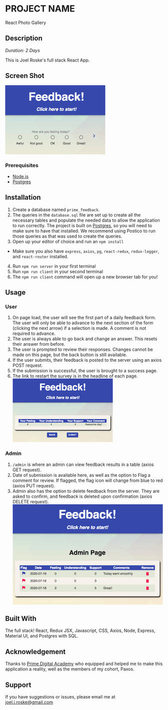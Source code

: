 # PROJECT NAME
React Photo Gallery

## Description

_Duration: 2 Days_

This is Joel Roske's full stack React App.

## Screen Shot
![Joel Roske Redux Feedback](wireframes/Redux-feedback-feeling.png)

### Prerequisites

- [Node.js](https://nodejs.org/en/)
- [Postgres](https://www.postgresql.org/download/)

## Installation

1. Create a database named `prime_feedback`.
2. The queries in the `database.sql` file are set up to create all the necessary tables and populate the needed data to allow the application to run correctly. The project is built on [Postgres](https://www.postgresql.org/download/), so you will need to make sure to have that installed. We recommend using Postico to run those queries as that was used to create the queries. 
3. Open up your editor of choice and run an `npm install`
- Make sure you also have `express`, `axios`, `pg`, `react-redux`, `redux-logger`, and `react-router` installed.
4. Run `npm run server` in your first terminal
5. Run `npm run client` in your second terminal
6. The `npm run client` command will open up a new browser tab for you!

## Usage

### User
1. On page load, the user will see the first part of a daily feedback form. The user will only be able to advance to the next section of the form (clicking the next arrow) if a selection is made. A comment is not required to advance.
2. The user is always able to go back and change an answer. This resets their answer from before.
3. The user is prompted to review their responses. Changes cannot be made on this page, but the back button is still available.
4. If the user submits, their feedback is posted to the server using an axios POST request.
5. If the submission is successful, the user is brought to a success page.
6. The link to restart the survey is in the headline of each page.
![Joel Roske Redux Feedback](wireframes/Redux-feedback-review.png)
### Admin

1. `/admin` is where an admin can view feedback results in a table (axios GET request).
2. Date of submission is available here, as well as the option to Flag a comment for review. If flagged, the flag icon will change from blue to red (axios PUT request).
3. Admin also has the option to delete feedback from the server. They are asked to confirm, and feedback is deleted upon confirmation (axios DELETE request).
![Joel Roske Redux Feedback](wireframes/Redux-feedback-admin.png)
## Built With

The full stack! React, Redux JSX, Javascript, CSS, Axios, Node, Express, Material UI, and Postgres with SQL.

## Acknowledgement
Thanks to [Prime Digital Academy](www.primeacademy.io) who equipped and helped me to make this application a reality, well as the members of my cohort, Paxos.

## Support
If you have suggestions or issues, please email me at [joel.j.roske@gmail.com](www.google.com)